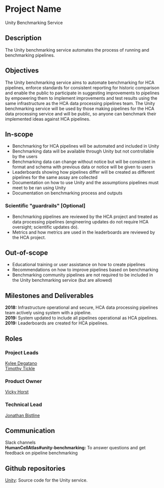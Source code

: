 # Project Name
Unity Benchmarking Service

## Description

The Unity benchmarking service automates the process of running and benchmarking pipelines.

## Objectives

The Unity benchmarking service aims to automate benchmarking for HCA pipelines, enforce standards for consistent reporting for historic comparison and enable the public to participate in suggesting improvements to pipelines by empowering them to implement improvements and test results using the same infrastructure as the HCA data processing pipelines team. The Unity benchmarking service will be used by those making pipelines for the HCA data processing service and will be public, so anyone can benchmark their implemented ideas against HCA pipelines.

## In-scope

* Benchmarking for HCA pipelines will be automated and included in Unity
* Benchmarking data will be available through Unity but not controllable by the users
* Benchmarking data can change without notice but will be consistent in format and schema with previous data or notice will be given to users
* Leaderboards showing how pipelines differ will be created as different pipelines for the same assay are collected
* Documentation on how to use Unity and the assumptions pipelines must meet to be ran using Unity
* Documentation on benchmarking process and outputs

### Scientific "guardrails" [Optional]

* Benchmarking pipelines are reviewed by the HCA project and treated as data processing pipelines (engineering updates do not require HCA oversight; scientific updates do).
* Metrics and how metrics are used in the leaderboards are reviewed by the HCA project.

## Out-of-scope

* Educational training or user assistance on how to create pipelines
* Recommendations on how to improve pipelines based on benchmarking
* Benchmarking community pipelines are not required to be included in the Unity benchmarking service (but are allowed)

## Milestones and Deliverables

__2018:__ Infrastructure operational and secure, HCA data processing pipelines team actively using system with a pipeline.   
__2019:__ System updated to include all pipelines operational as HCA pipelines.   
__2019:__ Leaderboards are created for HCA pipelines.   

## Roles
### Project Leads

[Kylee Degatano](mailto:kdegatano@broadinstitute.org)   
[Timothy Tickle](mailto:ttickle@broadinstitute.org)   

### Product Owner
[Vicky Horst](mailto:vicky@broadinstitute.org)

### Technical Lead
[Jonathan Bistline](mailto:bistline@broadinstitute.org)

## Communication

Slack channels   
__HumanCellAtlas#unity-benchmarking:__ To answer questions and get feedback on pipeline benchmarking   

## Github repositories
[Unity](https://github.com/HumanCellAtlas/unity): Source code for the Unity service.
